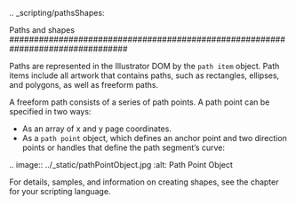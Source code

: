 .. _scripting/pathsShapes:

Paths and shapes
################################################################################

Paths are represented in the Illustrator DOM by the ``path item`` object. Path items include all artwork that contains paths, such as rectangles, ellipses, and polygons, as well as freeform paths.

A freeform path consists of a series of path points. A path point can be specified in two ways:

- As an array of x and y page coordinates.
- As a ``path point`` object, which defines an anchor point and two direction points or handles that define the path segment’s curve:

.. image:: ../_static/pathPointObject.jpg
   :alt: Path Point Object

For details, samples, and information on creating shapes, see the chapter for your scripting language.
